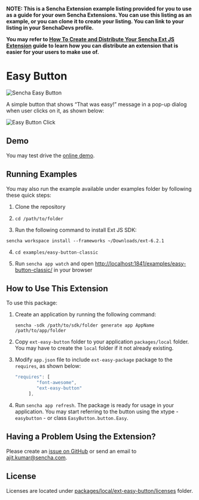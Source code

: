 **NOTE: This is a Sencha Extension example listing provided for you to use as a guide for your own Sencha Extensions. You can use this listing as an example, or you can clone it to create your listing. You can link to your listing in your SenchaDevs profile.**

**You may refer to [How To Create and Distribute Your Sencha Ext JS Extension](https://github.com/sencha/sample-extension/wiki/How-To-Create-and-Distribute-Your-Sencha-Ext-JS-Extension) guide to learn how you can distribute an extension that is easier for your users to make use of.**

# Easy Button

![Sencha Easy Button](https://github.com/sencha/sample-extension/blob/master/images/easy_button.png "Easy Button")

A simple button that shows “That was easy!” message in a pop-up dialog when user clicks on it, as shown below:

![Easy Button Click](https://github.com/sencha/sample-extension/blob/master/images/button_click_msg.png "Easy Button Click")

## Demo
You may test drive the [online demo](https://sencha.github.io/sample-extension/).

## Running Examples
You may also run the example available under examples folder by following these quick steps:

1. Clone the repository	

2. `cd /path/to/folder`

3. Run the following command to install Ext JS SDK:
```
sencha workspace install --frameworks ~/Downloads/ext-6.2.1
```

4. `cd examples/easy-button-classic`

5. Run `sencha app watch` and open [http://localhost:1841/examples/easy-button-classic/](http://localhost:1841/examples/easy-button-classic/) in your browser

## How to Use This Extension

To use this package:

1. Create an application by running the following command:
	```
	sencha -sdk /path/to/sdk/folder generate app AppName /path/to/app/folder
	```

2. Copy `ext-easy-button` folder to your application `packages/local` folder. You may have to create the `local` folder if it not already existing.

3. Modify `app.json` file to include `ext-easy-package` package to the `requires`, as shown below:

	```javascript
	"requires": [
			"font-awesome",
			"ext-easy-button"
		 ],
	```

4. Run `sencha app refresh`. The package is ready for usage in your application. You may start referring to the button using the xtype - `easybutton` - or class `EasyButton.button.Easy`.

## Having a Problem Using the Extension?
Please create an [issue on GitHub](https://github.com/sencha/sample-extension/issues) or send an email to ajit.kumar@sencha.com.

## License
Licenses are located under [packages/local/ext-easy-button/licenses](https://github.com/sencha/sample-extension/tree/master/packages/local/ext-easy-button/licenses) folder.

